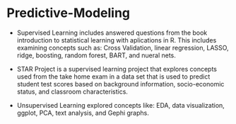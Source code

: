 # Predictive-Modeling
- Supervised Learning includes answered questions from the book introduction to statistical learning with aplications in R. This includes examining concepts such as: Cross Validation, linear regression, LASSO, ridge, boosting, random forest, BART, and nueral nets. 

- STAR Project is a supervised learning project that explores concepts used from the take home exam in a data set that is used to predict student test scores based on background information, socio-economic status, and classroom characteristics. 

- Unsupervised Learning explored concepts like: EDA, data visualization, ggplot, PCA, text analysis, and Gephi graphs. 
